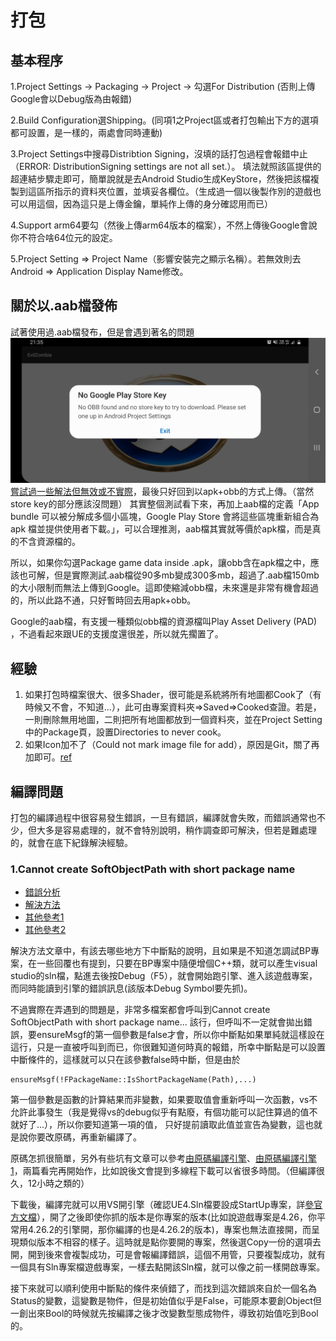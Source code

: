 # 打包

## 基本程序
1.Project Settings -> Packaging -> Project -> 勾選For Distribution (否則上傳Google會以Debug版為由報錯)

2.Build Configuration選Shipping。(同項1之Project區或者打包輸出下方的選項都可設置，是一樣的，兩處會同時連動)

3.Project Settings中搜尋Distribtion Signing，沒填的話打包過程會報錯中止（ERROR: DistributionSigning settings are not all set.）。
填法就照該區提供的超連結步驟走即可，簡單說就是去Android Studio生成KeyStore，然後把該檔複製到這區所指示的資料夾位置，並填妥各欄位。（生成過一個以後製作別的遊戲也可以用這個，因為這只是上傳金鑰，單純作上傳的身分確認用而已）

4.Support arm64要勾（然後上傳arm64版本的檔案），不然上傳後Google會說你不符合啥64位元的設定。

5.Project Setting => Project Name（影響安裝完之顯示名稱）。若無效則去Android => Application Display Name修改。


## 關於以.aab檔發佈
試著使用過.aab檔發布，但是會遇到著名的問題
![img](.assest/../assets/Screenshot_20210620-213553_EvilZombie.jpg)
[嘗試過一些解法但無效或不實際](https://answers.unrealengine.com/questions/958844/solution-no-google-play-store-key-no-obb-found-and.html)，最後只好回到以apk+obb的方式上傳。（當然store key的部分應該沒問題）
其實整個測試看下來，再加上aab檔的定義「App bundle 可以被分解成多個小區塊，Google Play Store 會將這些區塊重新組合為 apk 檔並提供使用者下載。」，可以合理推測，aab檔其實就等價於apk檔，而是真的不含資源檔的。

所以，如果你勾選Package game data inside .apk，讓obb含在apk檔之中，應該也可解，但是實際測試.aab檔從90多mb變成300多mb，超過了.aab檔150mb的大小限制而無法上傳到Google。這即使縮減obb檔，未來還是非常有機會超過的，所以此路不通，只好暫時回去用apk+obb。

Google的aab檔，有支援一種類似obb檔的資源檔叫Play Asset Delivery (PAD) ，不過看起來跟UE的支援度還很差，所以就先擱置了。

<!-- 5.現在google強制以androiod app bundle(.aab)的形式上傳，所以armv7也不要取消，製作.aab時會用到。 -->

<!-- 6.關於轉換成.aab，[按這裡](https://forums.unrealengine.com/development-discussion/android-development/1621046-android-app-bundle) -->


## 經驗
1. 如果打包時檔案很大、很多Shader，很可能是系統將所有地圖都Cook了（有時候又不會，不知道...），此可由專案資料夾=>Saved=>Cooked查證。若是，一則刪除無用地圖，二則把所有地圖都放到一個資料夾，並在Project Setting中的Package頁，設置Directories to never cook。
2. 如果Icon加不了（Could not mark image file for add），原因是Git，關了再加即可。[ref](https://answers.unrealengine.com/questions/906467/could-not-mark-image-file-for-add-when-changing-ic.html)

## 編譯問題
打包的編譯過程中很容易發生錯誤，一旦有錯誤，編譯就會失敗，而錯誤通常也不少，但大多是容易處理的，就不會特別說明，稍作調查即可解決，但若是難處理的，就會在底下紀錄解決經驗。

### 1.Cannot create SoftObjectPath with short package name

* [錯誤分析](https://zhuanlan.zhihu.com/p/356289957)
* [解決方法](https://answers.unrealengine.com/questions/944064/error-when-packaging-2.html#)
* [其他參考1](https://forums.unrealengine.com/t/cannot-create-softobjectpath-with-short-package-name-nonenone/156335/4)
* [其他參考2](https://answers.unrealengine.com/questions/1003582/cannot-create-softobjectpath-with-short-package-na-2.html)

解決方法文章中，有該去哪些地方下中斷點的說明，且如果是不知道怎調試BP專案，在一些回覆也有提到，只要在BP專案中隨便增個C++類，就可以產生visual studio的sln檔，點進去後按Debug（F5），就會開始跑引擎、進入該遊戲專案，而同時能讀到引擎的錯誤訊息(該版本Debug Symbol要先抓)。

不過實際在弄遇到的問題是，非常多檔案都會呼叫到Cannot create SoftObjectPath with short package name... 該行，但呼叫不一定就會拋出錯誤，要ensureMsgf的第一個參數是false才會，所以你中斷點如果單純就這樣設在這行，只是一直被呼叫到而已，你很難知道何時真的報錯，所幸中斷點是可以設置中斷條件的，這樣就可以只在該參數false時中斷，但是由於  

    ensureMsgf(!FPackageName::IsShortPackageName(Path),...)

第一個參數是函數的計算結果而非變數，如果要取值會重新呼叫一次函數，vs不允許此事發生（我是覺得vs的debug似乎有點廢，有個功能可以記住算過的值不就好了...），所以你要知道第一項的值，
只好提前讀取此值並宣告為變數，這也就是說你要改原碼，再重新編譯了。

原碼怎抓很簡單，另外有些坑有文章可以參考[由原碼編譯引擎](https://zhuanlan.zhihu.com/p/62470691)、[由原碼編譯引擎1](https://zhuanlan.zhihu.com/p/107516361)，兩篇看完再開始作，比如說後文會提到多線程下載可以省很多時間。（但編譯很久，12小時之類的）

下載後，編譯完就可以用VS開引擎（確認UE4.Sln檔要設成StartUp專案，詳[參官方文檔](https://docs.unrealengine.com/4.26/en-US/ProductionPipelines/DevelopmentSetup/BuildingUnrealEngine/)），開了之後即使你抓的版本是你專案的版本(比如說遊戲專案是4.26，你平常用4.26.2的引擎開，那你編譯的也是4.26.2的版本)，專案也無法直接開，而呈現類似版本不相容的樣子。這時就是點你要開的專案，然後選Copy一份的選項去開，開到後來會複製成功，可是會報編譯錯誤，這個不用管，只要複製成功，就有一個具有Sln專案檔遊戲專案，一樣去點開該Sln檔，就可以像之前一樣開啟專案。

接下來就可以順利使用中斷點的條件來偵錯了，而找到這次錯誤來自於一個名為Status的變數，這變數是物件，但是初始值似乎是False，可能原本要創Object但一創出來Bool的時候就先按編譯之後才改變數型態成物件，導致初始值吃到Bool的。